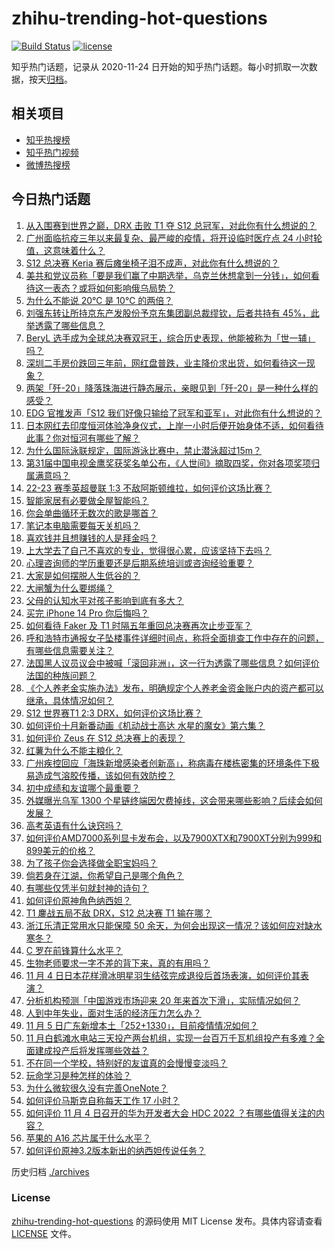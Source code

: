 # zhihu-trending-hot-questions

[![Build Status](https://github.com/justjavac/zhihu-trending-hot-questions/workflows/ci/badge.svg?branch=master)](https://github.com/justjavac/zhihu-trending-hot-questions/actions)
[![license](https://img.shields.io/github/license/justjavac/zhihu-trending-hot-questions)](https://github.com/justjavac/zhihu-trending-hot-questions/blob/master/LICENSE)

知乎热门话题，记录从 2020-11-24 日开始的知乎热门话题。每小时抓取一次数据，按天[归档](./archives)。

## 相关项目

- [知乎热搜榜](https://github.com/justjavac/zhihu-trending-top-search)
- [知乎热门视频](https://github.com/justjavac/zhihu-trending-hot-video)
- [微博热搜榜](https://github.com/justjavac/weibo-trending-hot-search)

## 今日热门话题

<!-- BEGIN -->
<!-- 最后更新时间 Mon Nov 07 2022 02:16:02 GMT+0800 (China Standard Time) -->

1. [从入围赛到世界之巅，DRX 击败 T1 夺 S12 总冠军，对此你有什么想说的？](https://www.zhihu.com/question/564959209)
1. [广州面临抗疫三年以来最复杂、最严峻的疫情，将开设临时医疗点 24 小时轮值，这意味着什么？](https://www.zhihu.com/question/564795252)
1. [S12 总决赛 Keria 赛后瘫坐椅子泪不成声，对此你有什么想说的？](https://www.zhihu.com/question/564987901)
1. [美共和党议员称「要是我们赢了中期选举，乌克兰休想拿到一分钱」，如何看待这一表态？或将如何影响俄乌局势？](https://www.zhihu.com/question/564961636)
1. [为什么不能说 20℃ 是 10℃ 的两倍？](https://www.zhihu.com/question/25112140)
1. [刘强东转让所持京东产发股份予京东集团副总裁缪钦，后者共持有 45%，此举透露了哪些信息？](https://www.zhihu.com/question/564373696)
1. [BeryL 选手成为全球总决赛双冠王，综合历史表现，他能被称为「世一辅」吗？](https://www.zhihu.com/question/564987154)
1. [深圳二手房价跌回三年前，网红盘普跌，业主降价求出货，如何看待这一现象？](https://www.zhihu.com/question/565005990)
1. [两架「歼-20」降落珠海进行静态展示，亲眼见到「歼-20」是一种什么样的感受？](https://www.zhihu.com/question/564840833)
1. [EDG 官推发声「S12 我们好像只输给了冠军和亚军」，对此你有什么想说的？](https://www.zhihu.com/question/564989516)
1. [日本网红去印度恒河体验净身仪式，上岸一小时后便开始身体不适，如何看待此事？你对恒河有哪些了解？](https://www.zhihu.com/question/564835787)
1. [为什么国际泳联规定，国际游泳比赛中，禁止潜泳超过15m？](https://www.zhihu.com/question/563356777)
1. [第31届中国电视金鹰奖获奖名单公布，《人世间》摘取四奖，你对各项奖项归属满意吗？](https://www.zhihu.com/question/565020488)
1. [22-23 赛季英超曼联 1:3 不敌阿斯顿维拉，如何评价这场比赛？](https://www.zhihu.com/question/565030989)
1. [智能家居有必要做全屋智能吗？](https://www.zhihu.com/question/450448386)
1. [你会单曲循环无数次的歌是哪首？](https://www.zhihu.com/question/558529808)
1. [笔记本电脑需要每天关机吗？](https://www.zhihu.com/question/424633596)
1. [喜欢钱并且想赚钱的人是拜金吗？](https://www.zhihu.com/question/563591618)
1. [上大学去了自己不喜欢的专业，觉得很心累，应该坚持下去吗？](https://www.zhihu.com/question/565031067)
1. [心理咨询师的学历重要还是后期系统培训或咨询经验重要？](https://www.zhihu.com/question/324993596)
1. [大家是如何摆脱人生低谷的？](https://www.zhihu.com/question/36890333)
1. [大闸蟹为什么要绑绳？](https://www.zhihu.com/question/321386692)
1. [父母的认知水平对孩子影响到底有多大？](https://www.zhihu.com/question/315327972)
1. [买完 iPhone 14 Pro 你后悔吗？](https://www.zhihu.com/question/554394209)
1. [如何看待 Faker 及 T1 时隔五年重回总决赛再次止步亚军？](https://www.zhihu.com/question/564988657)
1. [呼和浩特市通报女子坠楼事件详细时间点，称将全面排查工作中存在的问题，有哪些信息需要关注？](https://www.zhihu.com/question/564977418)
1. [法国黑人议员议会中被喊「滚回非洲」，这一行为透露了哪些信息？如何评价法国的种族问题？](https://www.zhihu.com/question/564814986)
1. [《个人养老金实施办法》发布，明确规定个人养老金资金账户内的资产都可以继承，具体情况如何？](https://www.zhihu.com/question/564959113)
1. [S12 世界赛T1 2:3 DRX，如何评价这场比赛？](https://www.zhihu.com/question/564958332)
1. [如何评价十月新番动画《机动战士高达 水星的魔女》第六集？](https://www.zhihu.com/question/564991328)
1. [如何评价 Zeus 在 S12 总决赛上的表现？](https://www.zhihu.com/question/564964442)
1. [红薯为什么不能主粮化？](https://www.zhihu.com/question/37205624)
1. [广州疾控回应「海珠新增感染者创新高」，称病毒在楼栋密集的环境条件下极易造成气溶胶传播，该如何有效防控？](https://www.zhihu.com/question/564980837)
1. [初中成绩和友谊哪个最重要？](https://www.zhihu.com/question/563388605)
1. [外媒曝光乌军 1300 个星链终端因欠费掉线，这会带来哪些影响？后续会如何发展？](https://www.zhihu.com/question/564960233)
1. [高考英语有什么诀窍吗？](https://www.zhihu.com/question/368510262)
1. [如何评价AMD7000系列显卡发布会，以及7900XTX和7900XT分别为999和899美元的价格？](https://www.zhihu.com/question/564557532)
1. [为了孩子你会选择做全职宝妈吗？](https://www.zhihu.com/question/564195327)
1. [倘若身在江湖，你希望自己是哪个角色？](https://www.zhihu.com/question/533933049)
1. [有哪些仅凭半句就封神的诗句？](https://www.zhihu.com/question/552026146)
1. [如何评价原神角色纳西妲？](https://www.zhihu.com/question/563524792)
1. [T1 鏖战五局不敌 DRX，S12 总决赛 T1 输在哪？](https://www.zhihu.com/question/564986255)
1. [浙江乐清正常用水只能保障 50 余天，为何会出现这一情况？该如何应对缺水寒冬？](https://www.zhihu.com/question/564959222)
1. [C 罗在前锋算什么水平？](https://www.zhihu.com/question/562148746)
1. [生物老师要求一字不差的背下来，真的有用吗？](https://www.zhihu.com/question/564800426)
1. [11 月 4 日日本花样滑冰明星羽生结弦完成退役后首场表演，如何评价其表演？](https://www.zhihu.com/question/564812328)
1. [分析机构预测「中国游戏市场迎来 20 年来首次下滑」，实际情况如何？](https://www.zhihu.com/question/564154135)
1. [人到中年失业，面对生活的经济压力怎么办？](https://www.zhihu.com/question/519563663)
1. [11 月 5 日广东新增本土「252+1330」，目前疫情情况如何？](https://www.zhihu.com/question/564961864)
1. [11 月白鹤滩水电站三天投产两台机组，实现一台百万千瓦机组投产有多难？全面建成投产后将发挥哪些效益？](https://www.zhihu.com/question/564841708)
1. [不在同一个学校，特别好的友谊真的会慢慢变淡吗？](https://www.zhihu.com/question/557602214)
1. [玩命学习是种怎样的体验？](https://www.zhihu.com/question/35378591)
1. [为什么微软很久没有完善OneNote？](https://www.zhihu.com/question/476789663)
1. [如何评价马斯克自称每天工作 17 小时？](https://www.zhihu.com/question/564801848)
1. [如何评价 11 月 4 日召开的华为开发者大会 HDC 2022 ？有哪些值得关注的内容？](https://www.zhihu.com/question/564621659)
1. [苹果的 A16 芯片属于什么水平？](https://www.zhihu.com/question/547395188)
1. [如何评价原神3.2版本新出的纳西妲传说任务？](https://www.zhihu.com/question/564233516)

<!-- END -->

历史归档 [./archives](./archives)

### License

[zhihu-trending-hot-questions](https://github.com/justjavac/zhihu-trending-hot-questions)
的源码使用 MIT License 发布。具体内容请查看 [LICENSE](./LICENSE) 文件。
